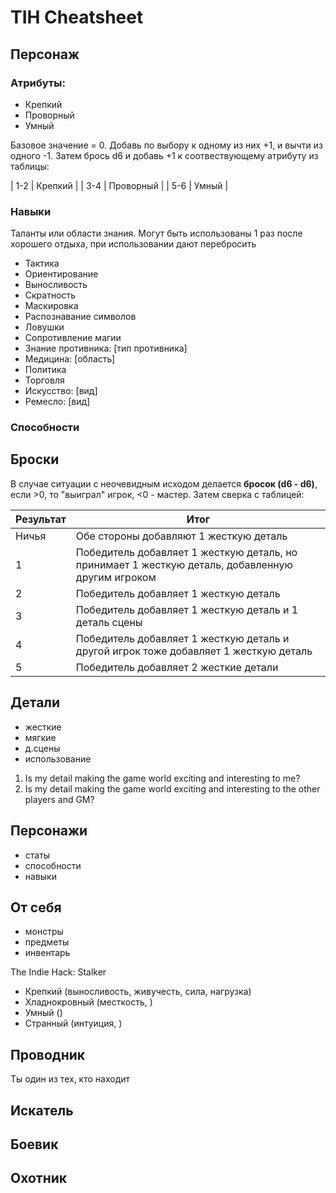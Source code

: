 # TIH Cheatsheet

## Персонаж

### Атрибуты:

- Крепкий
- Проворный
- Умный

Базовое значение = 0. Добавь по выбору к одному из них +1, и вычти из одного -1. Затем брось d6 и добавь +1 к соотвествующему атрибуту из таблицы:

| 1-2 | Крепкий |
| 3-4 | Проворный |
| 5-6 | Умный |

### Навыки

Таланты или области знания. Могут быть использованы 1 раз после хорошего отдыха, при использовании дают перебросить 

- Тактика
- Ориентирование
- Выносливость
- Скратность
- Маскировка
- Распознавание символов
- Ловушки
- Сопротивление магии
- Знание противника: [тип противника]
- Медицина: [область]
- Политика
- Торговля
- Искусство: [вид]
- Ремесло: [вид]

### Способности

## Броски

В случае ситуации с неочевидным исходом делается **бросок (d6 - d6)**, если >0, то "выиграл" игрок, <0 - мастер. Затем сверка с таблицей:

| Результат | Итог |
| --------- | ---- |
| Ничья     | Обе стороны добавляют 1 жесткую деталь |
| 1         | Победитель добавляет 1 жесткую деталь, но принимает 1 жесткую деталь, добавленную другим игроком |
| 2         | Победитель добавляет 1 жесткую деталь |
| 3         | Победитель добавляет 1 жесткую деталь и 1 деталь сцены |
| 4         | Победитель добавляет 1 жесткую деталь и другой игрок тоже добавляет 1 жесткую деталь |
| 5         | Победитель добавляет 2 жесткие детали |

## Детали

- жесткие
- мягкие
- д.сцены
- использование

1. Is my detail making the game world exciting and interesting to me?
2. Is my detail making the game world exciting and interesting to the other players and GM?

## Персонажи

- статы
- способности
- навыки

## От себя

- монстры
- предметы
- инвентарь


The Indie Hack: Stalker

- Крепкий (выносливость, живучесть, сила, нагрузка)
- Хладнокровный (месткость, )
- Умный ()
- Странный (интуиция, )

## Проводник

Ты один из тех, кто находит 

### 
###
###
###

## Искатель

###
###
###
###

## Боевик

###
###
###
###

## Охотник

###
###
###
###

